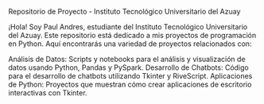 Repositorio de Proyecto - Instituto Tecnológico Universitario del Azuay

¡Hola! Soy Paul Andres, estudiante del Instituto Tecnológico Universitario del Azuay. Este repositorio está dedicado a mis proyectos de programación en Python. Aquí encontrarás una variedad de proyectos relacionados con:

Análisis de Datos: Scripts y notebooks para el análisis y visualización de datos usando Python, Pandas y PySpark.
Desarrollo de Chatbots: Código para el desarrollo de chatbots utilizando Tkinter y RiveScript.
Aplicaciones de Python: Proyectos que muestran cómo crear aplicaciones de escritorio interactivas con Tkinter.
